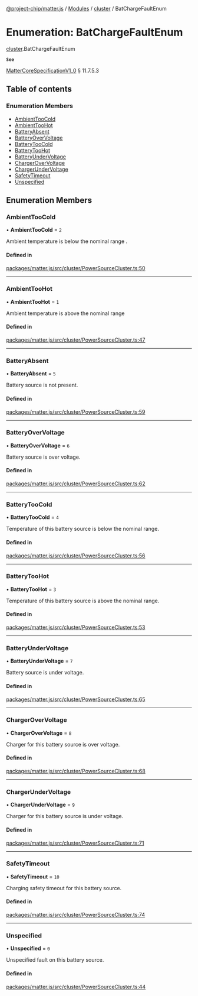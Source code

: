 [@project-chip/matter.js](../README.md) / [Modules](../modules.md) / [cluster](../modules/cluster.md) / BatChargeFaultEnum

# Enumeration: BatChargeFaultEnum

[cluster](../modules/cluster.md).BatChargeFaultEnum

**`See`**

[MatterCoreSpecificationV1_0](../interfaces/spec.MatterCoreSpecificationV1_0.md) § 11.7.5.3

## Table of contents

### Enumeration Members

- [AmbientTooCold](cluster.BatChargeFaultEnum.md#ambienttoocold)
- [AmbientTooHot](cluster.BatChargeFaultEnum.md#ambienttoohot)
- [BatteryAbsent](cluster.BatChargeFaultEnum.md#batteryabsent)
- [BatteryOverVoltage](cluster.BatChargeFaultEnum.md#batteryovervoltage)
- [BatteryTooCold](cluster.BatChargeFaultEnum.md#batterytoocold)
- [BatteryTooHot](cluster.BatChargeFaultEnum.md#batterytoohot)
- [BatteryUnderVoltage](cluster.BatChargeFaultEnum.md#batteryundervoltage)
- [ChargerOverVoltage](cluster.BatChargeFaultEnum.md#chargerovervoltage)
- [ChargerUnderVoltage](cluster.BatChargeFaultEnum.md#chargerundervoltage)
- [SafetyTimeout](cluster.BatChargeFaultEnum.md#safetytimeout)
- [Unspecified](cluster.BatChargeFaultEnum.md#unspecified)

## Enumeration Members

### AmbientTooCold

• **AmbientTooCold** = ``2``

Ambient temperature is below the nominal range .

#### Defined in

[packages/matter.js/src/cluster/PowerSourceCluster.ts:50](https://github.com/project-chip/matter.js/blob/5bdbf8d/packages/matter.js/src/cluster/PowerSourceCluster.ts#L50)

___

### AmbientTooHot

• **AmbientTooHot** = ``1``

Ambient temperature is above the nominal range

#### Defined in

[packages/matter.js/src/cluster/PowerSourceCluster.ts:47](https://github.com/project-chip/matter.js/blob/5bdbf8d/packages/matter.js/src/cluster/PowerSourceCluster.ts#L47)

___

### BatteryAbsent

• **BatteryAbsent** = ``5``

Battery source is not present.

#### Defined in

[packages/matter.js/src/cluster/PowerSourceCluster.ts:59](https://github.com/project-chip/matter.js/blob/5bdbf8d/packages/matter.js/src/cluster/PowerSourceCluster.ts#L59)

___

### BatteryOverVoltage

• **BatteryOverVoltage** = ``6``

Battery source is over voltage.

#### Defined in

[packages/matter.js/src/cluster/PowerSourceCluster.ts:62](https://github.com/project-chip/matter.js/blob/5bdbf8d/packages/matter.js/src/cluster/PowerSourceCluster.ts#L62)

___

### BatteryTooCold

• **BatteryTooCold** = ``4``

Temperature of this battery source is below the nominal range.

#### Defined in

[packages/matter.js/src/cluster/PowerSourceCluster.ts:56](https://github.com/project-chip/matter.js/blob/5bdbf8d/packages/matter.js/src/cluster/PowerSourceCluster.ts#L56)

___

### BatteryTooHot

• **BatteryTooHot** = ``3``

Temperature of this battery source is above the nominal range.

#### Defined in

[packages/matter.js/src/cluster/PowerSourceCluster.ts:53](https://github.com/project-chip/matter.js/blob/5bdbf8d/packages/matter.js/src/cluster/PowerSourceCluster.ts#L53)

___

### BatteryUnderVoltage

• **BatteryUnderVoltage** = ``7``

Battery source is under voltage.

#### Defined in

[packages/matter.js/src/cluster/PowerSourceCluster.ts:65](https://github.com/project-chip/matter.js/blob/5bdbf8d/packages/matter.js/src/cluster/PowerSourceCluster.ts#L65)

___

### ChargerOverVoltage

• **ChargerOverVoltage** = ``8``

Charger for this battery source is over voltage.

#### Defined in

[packages/matter.js/src/cluster/PowerSourceCluster.ts:68](https://github.com/project-chip/matter.js/blob/5bdbf8d/packages/matter.js/src/cluster/PowerSourceCluster.ts#L68)

___

### ChargerUnderVoltage

• **ChargerUnderVoltage** = ``9``

Charger for this battery source is under voltage.

#### Defined in

[packages/matter.js/src/cluster/PowerSourceCluster.ts:71](https://github.com/project-chip/matter.js/blob/5bdbf8d/packages/matter.js/src/cluster/PowerSourceCluster.ts#L71)

___

### SafetyTimeout

• **SafetyTimeout** = ``10``

Charging safety timeout for this battery source.

#### Defined in

[packages/matter.js/src/cluster/PowerSourceCluster.ts:74](https://github.com/project-chip/matter.js/blob/5bdbf8d/packages/matter.js/src/cluster/PowerSourceCluster.ts#L74)

___

### Unspecified

• **Unspecified** = ``0``

Unspecified fault on this battery source.

#### Defined in

[packages/matter.js/src/cluster/PowerSourceCluster.ts:44](https://github.com/project-chip/matter.js/blob/5bdbf8d/packages/matter.js/src/cluster/PowerSourceCluster.ts#L44)
